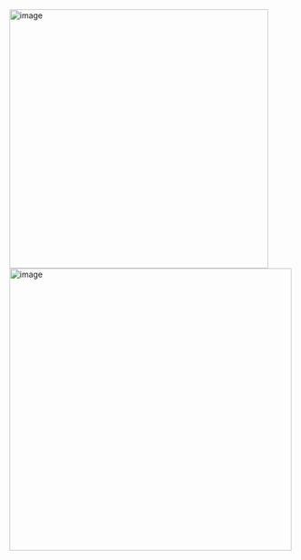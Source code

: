 <img width="455" alt="image" src="https://github.com/user-attachments/assets/107dc292-543f-4d5c-8013-5d9b1c5a4ac3" />

<img width="496" alt="image" src="https://github.com/user-attachments/assets/ad4089bb-8715-409c-af61-7e7aa050a43c" />
